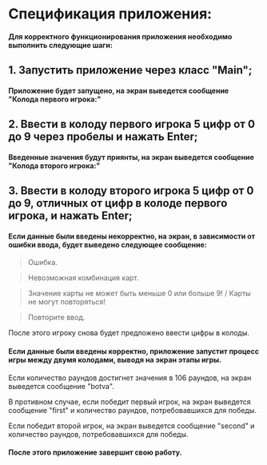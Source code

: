# Спецификация приложения:

#### Для корректного функционирования приложения необходимо выполнить следующие шаги:

## 1. Запустить приложение через класс "Main";

#### Приложение будет запущено, на экран выведется сообщение "Колода первого игрока:"

## 2. Ввести в колоду первого игрока 5 цифр от 0 до 9 через пробелы и нажать Enter;

#### Введенные значения будут приянты, на экран выведется сообщение "Колода второго игрока:"

## 3. Ввести в колоду второго игрока 5 цифр от 0 до 9, отличных от цифр в колоде первого игрока, и нажать Enter;

#### Если данные были введены некорректно, на экран, в зависимости от ошибки ввода, будет выведено следующее сообщение:

> Ошибка.

> Невозможная комбинация карт.

> Значение карты не может быть меньше 0 или больше 9! / Карты не могут повторяться!

> Повторите ввод.

После этого игроку снова будет предложено ввести цифры в колоды.

#### Если данные были введены корректно, приложение запустит процесс игры между двумя колодами, выводя на экран этапы игры.

Если количество раундов достигнет значения в 106 раундов, на экран выведется сообщение "botva".

В противном случае, если победит первый игрок, на экран выведется сообщение "first" и количество раундов, потребовавшихся для победы.

Если победит второй игрок, на экран выведется сообщение "second" и количество раундов, потребовавшихся для победы.

#### После этого приложение завершит свою работу.
